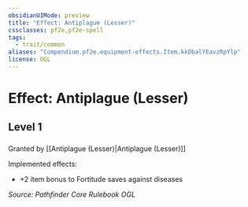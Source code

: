 ```yaml
---
obsidianUIMode: preview
title: "Effect: Antiplague (Lesser)"
cssclasses: pf2e,pf2e-spell
tags:
  - trait/common
aliases: "Compendium.pf2e.equipment-effects.Item.kkDbalYEavzRpYlp"
license: OGL
---
```

# Effect: Antiplague (Lesser)
## Level 1
### 






Granted by [[Antiplague (Lesser)|Antiplague (Lesser)]]

Implemented effects:

*   +2 item bonus to Fortitude saves against diseases

*Source: Pathfinder Core Rulebook*
*OGL*